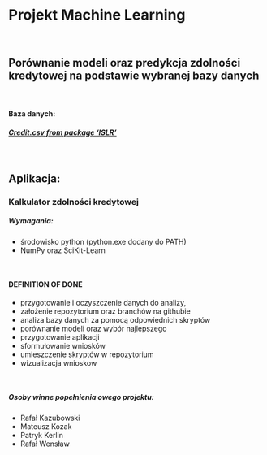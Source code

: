 # **Projekt Machine Learning**
&nbsp;
&nbsp;
## Porównanie modeli oraz predykcja zdolności kredytowej na podstawie wybranej bazy danych
&nbsp;
&nbsp;
#### Baza danych:
##### [Credit.csv from package ‘ISLR’](http://faculty.marshall.usc.edu/gareth-james/ISL/Credit.csv)
&nbsp;
&nbsp;
## Aplikacja:
### Kalkulator zdolności kredytowej
##### Wymagania:
- środowisko python (python.exe dodany do PATH)
- NumPy oraz SciKit-Learn

&nbsp;
&nbsp;
#### DEFINITION OF DONE
- przygotowanie i oczyszczenie danych do analizy,
- założenie repozytorium oraz branchów na githubie
- analiza bazy danych za pomocą odpowiednich skryptów
- porównanie modeli oraz wybór najlepszego
- przygotowanie aplikacji
- sformułowanie wniosków
- umieszczenie skryptów w repozytorium
- wizualizacja wnioskow

&nbsp;
&nbsp;
&nbsp;
##### Osoby winne popełnienia owego projektu:
- Rafał Kazubowski
- Mateusz Kozak
- Patryk Kerlin
- Rafał Wensław
